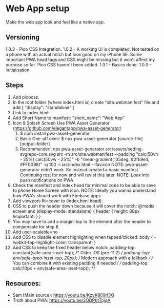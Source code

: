 # Web App setup
Make the web app look and feel like a native app.

## Versioning
1.0.3 - Pico CSS Integration.
1.0.2 - A working UI is completed. Not tested on a phone with an actual notch but loos good on my iPhone SE. Some important PWA head tags and CSS might be missing but it won't affect my purpose so far. Pico CSS haven't been added.
1.0.1 - Basics done.
1.0.0 - Initialisation.

## Steps
1. Add picocss.
2. In the root folder (where index.html is) create "site.webmanifest" file and add 
    {
      "display": "standalone"
    }
3. Link to index.html:
    <link rel="manifest" href="site.webmanifest">
4. Add Short Name to manifest:
    "short_name": "Web App"
5. Icon & Splash Screen
    Use PWA Asset Generator (https://github.com/elegantapp/pwa-asset-generator)
    1. $ npm install pwa-asset-generator
    2. Basic One-off exec:
        $ npx pwa-asset-generator [source-file] [output-folder]
    3. Recommended:
        npx pwa-asset-generator src/assets/setting-svgrepo-com.svg src -m src/site.webmanifest --padding "calc(50vh - 25%) calc(50vw - 25%)" -b "linear-gradeint(135deg, #2fb9e4, #FF0098)" -q 100 -i src/index.html --favicon
NOTE: pwa-asset-generator didn't work. So instead created a basic manifest. Continuing rest for now and will revist this later.
NOTE: Look into push notifications on PWA.
6. Check the manifest and index head for minimal code to be able to save to phone Home Screen with icon.
NOTE: Ideally you wanna understand how PWA's should work with Firebase apps.
7. Add viewport-fit=cover to (index.html head):
    <meta name="viewport" content="width=device-width, initial-scale=1.0, viewport-fit=cover">
8. CSS to push the header down because it will cover the notch:
    @media screen and (display-mode: standalone) {
        header {
            height: 88px !important;
        }
    }
9. You may have to add a margin-top to the element after the header to compensate for step 8.
10. Add user-scalable=no
        <meta name="viewport" content="width=device-width, initial-scale=1.0, viewport-fit=cover, user-scalable=no">
11. Add CSS to disable element highlighting when tapped/clicked:
        body {
            -webkit-tap-highlight-color: transparent;
        }
12. Add CSS to keep the fixed header below notch:
        padding-top: constant(safe-area-inset-top); /* Older iOS (pre-11.2) */
        padding-top: env(safe-area-inset-top, 20px); /* Modern approach with a fallback */
        /* You can combine it with existing padding if needed */
        /* padding-top: calc(10px + env(safe-area-inset-top)); */

## Resources:
- Sam (Main source): https://youtu.be/KzvK809rl3Q
- Truth about PWA: https://youtu.be/3ODP6tTpjqA